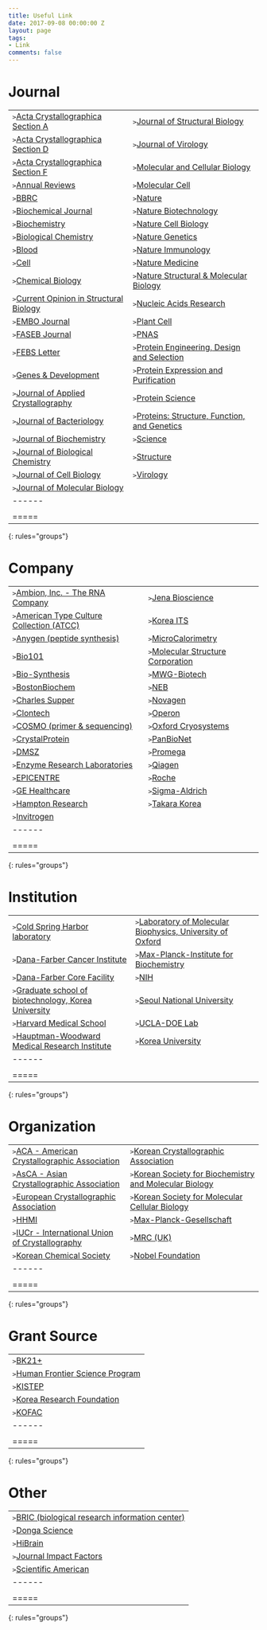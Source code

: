 ```yaml
---
title: Useful Link
date: 2017-09-08 00:00:00 Z
layout: page
tags:
- Link
comments: false
---
```


# Journal

|  |  |
|:--------|:-------|
| <kbd>></kbd><a href="http://journals.iucr.org/a/index.html">Acta Crystallographica Section A </a> | <kbd>></kbd><a href="http://www.sciencedirect.com/science/journal/10478477?sdc=1">Journal of Structural Biology </a> |
| <kbd>></kbd><a href="http://journals.iucr.org/d/index.html">Acta Crystallographica Section D </a> | <kbd>></kbd><a href="http://jvi.asm.org/">Journal of Virology </a> |
| <kbd>></kbd><a href="http://journals.iucr.org/f/index.html">Acta Crystallographica Section F </a> | <kbd>></kbd><a href="http://mcb.asm.org/">Molecular and Cellular Biology </a> |
| <kbd>></kbd><a href="http://www.annualreviews.org/action/showJournals">Annual Reviews </a> | <kbd>></kbd><a href="http://www.cell.com/molecular-cell/home">Molecular Cell </a> |
| <kbd>></kbd><a href="http://www.sciencedirect.com/science/journal/0006291X?sdc=1">BBRC </a> | <kbd>></kbd><a href="https://www.nature.com/">Nature </a> |
| <kbd>></kbd><a href="http://www.biochemj.org/">Biochemical Journal </a> | <kbd>></kbd><a href="http://www.nature.com/biotech//index.html?foxtrotcallback=true">Nature Biotechnology </a> |
| <kbd>></kbd><a href="http://pubs.acs.org/journal/bichaw">Biochemistry </a> | <kbd>></kbd><a href="http://www.nature.com/ncb/index.html">Nature Cell Biology </a> |
| <kbd>></kbd><a href="https://www.degruyter.com/view/j/bchm">Biological Chemistry </a> | <kbd>></kbd><a href="https://www.nature.com/subjects/genetics">Nature Genetics </a> |
| <kbd>></kbd><a href="http://www.bloodjournal.org/?sso-checked=true">Blood </a> | <kbd>></kbd><a href="https://www.nature.com/subjects/immunology">Nature Immunology </a> |
| <kbd>></kbd><a href="http://www.cell.com/">Cell </a> | <kbd>></kbd><a href="https://www.nature.com/subjects/medical-research">Nature Medicine </a> |
| <kbd>></kbd><a href="http://www.cell.com/cell-chemical-biology/home">Chemical Biology </a> | <kbd>></kbd><a href="https://www.nature.com/nsmb/">Nature Structural & Molecular Biology </a> |
| <kbd>></kbd><a href="http://www.sciencedirect.com/science/journal/0959440X?sdc=1">Current Opinion in Structural Biology </a> | <kbd>></kbd><a href="https://academic.oup.com/nar">Nucleic Acids Research </a> |
| <kbd>></kbd><a href="http://emboj.embopress.org/">EMBO Journal </a> | <kbd>></kbd><a href="http://www.plantcell.org/">Plant Cell </a> |
| <kbd>></kbd><a href="http://www.fasebj.org/">FASEB Journal </a> | <kbd>></kbd><a href="http://www.pnas.org/">PNAS </a> |
| <kbd>></kbd><a href="http://www.sciencedirect.com/science/journal/00145793?sdc=1">FEBS Letter </a> | <kbd>></kbd><a href="https://academic.oup.com/peds">Protein Engineering, Design and Selection </a> |
| <kbd>></kbd><a href="http://genesdev.cshlp.org/">Genes & Development </a> | <kbd>></kbd><a href="http://www.sciencedirect.com/science/journal/10465928?sdc=1">Protein Expression and Purification </a> |
| <kbd>></kbd><a href="http://journals.iucr.org/j/index.html">Journal of Applied Crystallography </a> | <kbd>></kbd><a href="http://onlinelibrary.wiley.com/journal/10.1002/(ISSN)1469-896X">Protein Science </a> |
| <kbd>></kbd><a href="http://jb.asm.org/">Journal of Bacteriology </a> | <kbd>></kbd><a href="http://onlinelibrary.wiley.com/journal/10.1002/(ISSN)1097-0134?systemMessage=Wiley+Online+Library+will+be+unavailable+on+Saturday+7th+Oct+from+03.00+EDT+%2F+08%3A00+BST+%2F+12%3A30+IST+%2F+15.00+SGT+to+08.00+EDT+%2F+13.00+BST+%2F+17%3A30+IST+%2F+20.00+SGT+and+Sunday+8th+Oct+from+03.00+EDT+%2F+08%3A00+BST+%2F+12%3A30+IST+%2F+15.00+SGT+to+06.00+EDT+%2F+11.00+BST+%2F+15%3A30+IST+%2F+18.00+SGT+for+essential+maintenance.+Apologies+for+the+inconvenience+caused+.">Proteins: Structure, Function, and Genetics </a> |
| <kbd>></kbd><a href="https://academic.oup.com/jb">Journal of Biochemistry </a> | <kbd>></kbd><a href="http://www.sciencemag.org/">Science </a> |
| <kbd>></kbd><a href="http://www.jbc.org/">Journal of Biological Chemistry </a> | <kbd>></kbd><a href="http://www.cell.com/structure/home">Structure </a> |
| <kbd>></kbd><a href="http://jcb.rupress.org/">Journal of Cell Biology </a> | <kbd>></kbd><a href="http://www.sciencedirect.com/science/journal/00426822?sdc=1">Virology </a> |
| <kbd>></kbd><a href="http://genesdev.cshlp.org/">Journal of Molecular Biology </a> |  |
|------
|  |  |
|=====
{: rules="groups"}

# Company

|  |  |
|:--------|:-------|
| <kbd>></kbd><a href="http://www.thermofisher.com/kr/ko/home/brands/invitrogen/ambion.html">Ambion, Inc. - The RNA Company </a> | <kbd>></kbd><a href="https://www.jenabioscience.com/">Jena Bioscience </a> |
| <kbd>></kbd><a href="https://www.atcc.org/">American Type Culture Collection (ATCC) </a> | <kbd>></kbd><a href="http://www.koreaits.com/new/index.htm">Korea ITS </a> |
| <kbd>></kbd><a href="http://www.anygen.com/kor/">Anygen (peptide synthesis) </a> | <kbd>></kbd><a href="https://www.malvern.com/en/products/product-range/microcal-range/">MicroCalorimetry </a> |
| <kbd>></kbd><a href="https://www.bio101.com/">Bio101 </a> | <kbd>></kbd><a href="https://www.msc.com/">Molecular Structure Corporation </a> |
| <kbd>></kbd><a href="http://www.biosyn.com/">Bio-Synthesis </a> | <kbd>></kbd><a href="http://www.mwg-biotech.com/">MWG-Biotech </a> |
| <kbd>></kbd><a href="http://www.bostonbiochem.com/">BostonBiochem </a> | <kbd>></kbd><a href="https://www.neb.com/">NEB </a> |
| <kbd>></kbd><a href="http://www.charles-supper.com/en/page/homepage.cfm">Charles Supper </a> | <kbd>></kbd><a href="http://www.merckmillipore.com/KR/ko/life-science-research/Eseb.qB.nekAAAE_lD53.L6J,nav?RedirectedFrom=http%3A%2F%2Fwww.novagen.com%2F&ReferrerURL=http%3A%2F%2Fsong.korea.ac.kr%2Fpage%2Flinks.htm">Novagen </a> |
| <kbd>></kbd><a href="http://www.clontech.com/">Clontech </a> | <kbd>></kbd><a href="http://www.operon.co.kr/">Operon </a> |
| <kbd>></kbd><a href="http://www.cosmogenetech.com/main.jsp">COSMO (primer & sequencing) </a> | <kbd>></kbd><a href="http://www.oxcryo.com/">Oxford Cryosystems </a> |
| <kbd>></kbd><a href="https://www.crystalproteins.com/">CrystalProtein </a> | <kbd>></kbd><a href="http://www.panbionet.com/">PanBioNet </a> |
| <kbd>></kbd><a href="https://www.dsmz.de/">DMSZ </a> | <kbd>></kbd><a href="https://www.promega.kr/">Promega </a> |
| <kbd>></kbd><a href="http://www.enzymeresearch.com/">Enzyme Research Laboratories </a> | <kbd>></kbd><a href="https://www.qiagen.com/kr/">Qiagen </a> |
| <kbd>></kbd><a href="http://www.epibio.com/">EPICENTRE </a> | <kbd>></kbd><a href="https://www.roche.com/">Roche </a> |
| <kbd>></kbd><a href="http://www3.gehealthcare.co.kr/">GE Healthcare </a> | <kbd>></kbd><a href="http://www.sigmaaldrich.com/korea.html">Sigma-Aldrich </a> |
| <kbd>></kbd><a href="http://www.hamptonresearch.com/">Hampton Research </a> | <kbd>></kbd><a href="http://www.takara.co.kr/">Takara Korea </a> |
| <kbd>></kbd><a href="http://www.thermofisher.com/kr/ko/home.html">Invitrogen </a> |  |
|------
|  |  |
|=====
{: rules="groups"}

# Institution

|  |  |
|:--------|:-------|
| <kbd>></kbd><a href="http://www.cshl.org/">Cold Spring Harbor laboratory </a> | <kbd>></kbd><a href="https://biophysics.physics.ox.ac.uk/">Laboratory of Molecular Biophysics, University of Oxford </a> |
| <kbd>></kbd><a href="http://www.dana-farber.org/">Dana-Farber Cancer Institute </a> | <kbd>></kbd><a href="http://www.biochem.mpg.de/de">Max-Planck-Institute for Biochemistry </a> |
| <kbd>></kbd><a href="https://mbcf.dfci.harvard.edu/">Dana-Farber Core Facility </a> | <kbd>></kbd><a href="https://www.nih.gov/">NIH </a> |
| <kbd>></kbd><a href="http://ls.korea.ac.kr/ls/graduate/greeting.do">Graduate school of biotechnology, Korea University </a> | <kbd>></kbd><a href="http://www.snu.ac.kr/index.html">Seoul National University </a> |
| <kbd>></kbd><a href="https://hms.harvard.edu/">Harvard Medical School </a> | <kbd>></kbd><a href="http://www.doe-mbi.ucla.edu/">UCLA-DOE Lab </a> |
| <kbd>></kbd><a href="http://hwi.buffalo.edu/">Hauptman-Woodward Medical Research Institute </a> | <kbd>></kbd><a href="http://www.korea.ac.kr/mbshome/mbs/university/index.do">Korea University </a> |
|------
|  |  |
|=====
{: rules="groups"}

# Organization

|  |  |
|:--------|:-------|
| <kbd>></kbd><a href="http://www.amercrystalassn.org/">ACA - American Crystallographic Association </a> | <kbd>></kbd><a href="https://www.iucr.org/gallery/1989/kca-meeting">Korean Crystallographic Association </a> |
| <kbd>></kbd><a href="http://asca.iucr.org/">AsCA - Asian Crystallographic Association </a> | <kbd>></kbd><a href="http://new.ksbmb.or.kr/">Korean Society for Biochemistry and Molecular Biology </a> |
| <kbd>></kbd><a href="http://ecanews.org/mwp/">European Crystallographic Association </a> | <kbd>></kbd><a href="http://www.ksmcb.or.kr/">Korean Society for Molecular Cellular Biology </a> |
| <kbd>></kbd><a href="http://www.hhmi.org/">HHMI </a> | <kbd>></kbd><a href="https://www.mpg.de/de">Max-Planck-Gesellschaft </a> |
| <kbd>></kbd><a href="http://www.iucr.org/welcome.html">IUCr - International Union of Crystallography </a> | <kbd>></kbd><a href="https://www.mrc.ac.uk/">MRC (UK) </a> |
| <kbd>></kbd><a href="http://new.kcsnet.or.kr/">Korean Chemical Society </a> | <kbd>></kbd><a href="https://www.nobelprize.org/">Nobel Foundation </a> |
|------
|  |  |
|=====
{: rules="groups"}

# Grant Source

|  |
|:--------|
| <kbd>></kbd><a href="https://bkplus.nrf.re.kr/">BK21+ </a> |
| <kbd>></kbd><a href="http://www.hfsp.org/">Human Frontier Science Program </a> |
| <kbd>></kbd><a href="http://www.kistep.re.kr/">KISTEP </a> |
| <kbd>></kbd><a href="http://www.nrf.re.kr/eng/main">Korea Research Foundation </a> |
| <kbd>></kbd><a href="https://www.kofac.re.kr/">KOFAC </a> |
|------
|  |  |
|=====
{: rules="groups"}

# Other

|  |
|:--------|
| <kbd>></kbd><a href="http://www.ibric.org/">BRIC (biological research information center) </a> |
| <kbd>></kbd><a href="http://www.hfsp.org/">Donga Science </a> |
| <kbd>></kbd><a href="http://hibrain.net/">HiBrain </a> |
| <kbd>></kbd><a href="http://www.scimagojr.com/journalrank.php">Journal Impact Factors </a> |
| <kbd>></kbd><a href="https://www.scientificamerican.com/">Scientific American </a> |
|------
|  |  |
|=====
{: rules="groups"}
